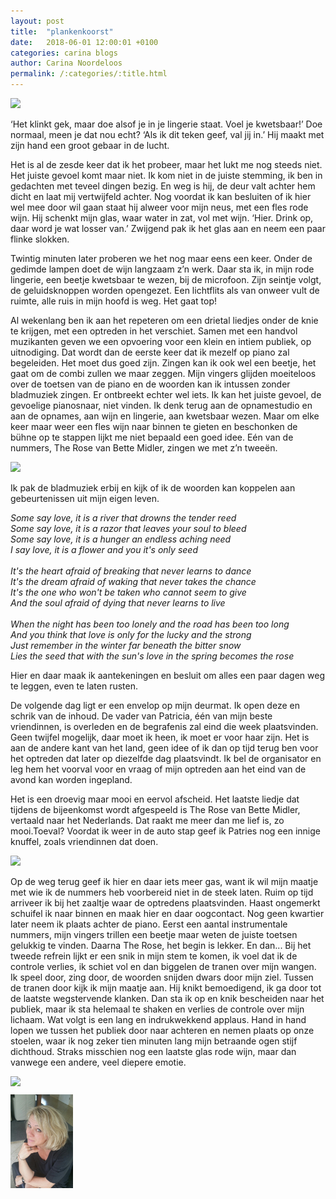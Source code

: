```yaml
---
layout: post
title:  "plankenkoorst"
date:   2018-06-01 12:00:01 +0100
categories: carina blogs
author: Carina Noordeloos
permalink: /:categories/:title.html
---
```

<div style="margin:0 10px 10px 0"><img src="/assets/plankenkoorst 1.jpg"/></div>

‘Het klinkt gek, maar doe alsof je in je lingerie staat. Voel je kwetsbaar!’
Doe normaal, meen je dat nou echt?
‘Als ik dit teken geef, val jij in.’ Hij maakt met zijn hand een groot gebaar in de lucht.

Het is al de zesde keer dat ik het probeer, maar het lukt me nog steeds niet. Het juiste gevoel komt maar niet. Ik kom niet in de juiste stemming, ik ben in gedachten met teveel dingen bezig.
En weg is hij, de deur valt achter hem dicht en laat mij vertwijfeld achter. Nog voordat ik kan besluiten of ik hier wel mee door wil gaan staat hij alweer voor mijn neus, met een fles rode wijn. Hij schenkt mijn glas, waar water in zat, vol met wijn. ‘Hier. Drink op, daar word je wat losser van.’ Zwijgend pak ik het glas aan en neem een paar flinke slokken.

Twintig minuten later proberen we het nog maar eens een keer. Onder de gedimde lampen doet de wijn langzaam z’n werk. Daar sta ik, in mijn rode lingerie, een beetje kwetsbaar te wezen, bij de microfoon. Zijn seintje volgt, de geluidsknoppen worden opengezet. Een lichtflits als van onweer vult de ruimte, alle ruis in mijn hoofd is weg. Het gaat top!

Al wekenlang ben ik aan het repeteren om een drietal liedjes onder de knie te krijgen, met een optreden in het verschiet. Samen met een handvol muzikanten geven we een opvoering voor een klein en intiem publiek, op uitnodiging. Dat wordt dan de eerste keer dat ik mezelf op piano zal begeleiden. Het moet dus goed zijn. Zingen kan ik ook wel een beetje, het gaat om de combi zullen we maar zeggen. Mijn vingers glijden moeiteloos over de toetsen van de piano en de woorden kan ik intussen zonder bladmuziek zingen. Er ontbreekt echter wel iets. Ik kan het juiste gevoel, de gevoelige pianosnaar, niet vinden. Ik denk terug aan de opnamestudio en aan de opnames, aan wijn en lingerie, aan kwetsbaar wezen. Maar om elke keer maar weer een fles wijn naar binnen te gieten en beschonken de bühne op te stappen lijkt me niet bepaald een goed idee. Eén van de nummers, The Rose van Bette Midler, zingen we met z’n tweeën.

<div style="margin:0 10px 10px 0"><img src="/assets/plankenkoorst 2.jpg"/></div>

Ik pak de bladmuziek erbij en kijk of ik de woorden kan koppelen aan gebeurtenissen uit mijn eigen leven.

<i>Some say love, it is a river that drowns the tender reed<br>
Some say love, it is a razor that leaves your soul to bleed<br>
Some say love, it is a hunger an endless aching need<br>
I say love, it is a flower and you it's only seed<br><br>
It's the heart afraid of breaking that never learns to dance<br>
It's the dream afraid of waking that never takes the chance<br>
It's the one who won't be taken who cannot seem to give<br>
And the soul afraid of dying that never learns to live<br><br>
When the night has been too lonely and the road has been too long<br>
And you think that love is only for the lucky and the strong<br>
Just remember in the winter far beneath the bitter snow<br>
Lies the seed that with the sun's love in the spring becomes the rose<br></i>

Hier en daar maak ik aantekeningen en besluit om alles een paar dagen weg te leggen, even te laten rusten.

De volgende dag ligt er een envelop op mijn deurmat. Ik open deze en schrik van de inhoud. De vader van Patricia, één van mijn beste vriendinnen, is overleden en de begrafenis zal eind die week plaatsvinden. Geen twijfel mogelijk, daar moet ik heen, ik moet er voor haar zijn. Het is aan de andere kant van het land, geen idee of ik dan op tijd terug ben voor het optreden dat later op diezelfde dag plaatsvindt. Ik bel de organisator en leg hem het voorval voor en vraag of mijn optreden aan het eind van de avond kan worden ingepland.

Het is een droevig maar mooi en eervol afscheid. Het laatste liedje dat tijdens de bijeenkomst wordt afgespeeld is The Rose van Bette Midler, vertaald naar het Nederlands. Dat raakt me meer dan me lief is, zo mooi.Toeval? Voordat ik weer in de auto stap geef ik Patries nog een innige knuffel, zoals vriendinnen dat doen.

<div style="margin:0 10px 10px 0"><img src="/assets/plankenkoorst 3.jpg"/></div>

Op de weg terug geef ik hier en daar iets meer gas, want ik wil mijn maatje met wie ik de nummers heb voorbereid niet in de steek laten. Ruim op tijd arriveer ik bij het zaaltje waar de optredens plaatsvinden. Haast ongemerkt schuifel ik naar binnen en maak hier en daar oogcontact. Nog geen kwartier later neem ik plaats achter de piano. Eerst een aantal instrumentale nummers, mijn vingers trillen een beetje maar weten de juiste toetsen gelukkig te vinden. Daarna The Rose, het begin is lekker. En dan... Bij het tweede refrein lijkt er een snik in mijn stem te komen, ik voel dat ik de controle verlies, ik schiet vol en dan biggelen de tranen over mijn wangen. Ik speel door, zing door, de woorden snijden dwars door mijn ziel. Tussen de tranen door kijk ik mijn maatje aan. Hij knikt bemoedigend, ik ga door tot de laatste wegstervende klanken. Dan sta ik op en knik bescheiden naar het publiek, maar ik sta helemaal te shaken en verlies de controle over mijn lichaam. Wat volgt is een lang en indrukwekkend applaus. Hand in hand lopen we tussen het publiek door naar achteren en nemen plaats op onze stoelen, waar ik nog zeker tien minuten lang mijn betraande ogen stijf dichthoud. Straks misschien nog een laatste glas rode wijn, maar dan vanwege een andere, veel diepere emotie.

<div style="margin:0 10px 10px 0"><img src="/assets/plankenkoorst 4.jpg"/></div>

<div style="margin:0 10px 10px 0"><img src="/assets/Carina - profiel 2019.jpg" alt="Carina Noordeloos" width="100"/></div>
